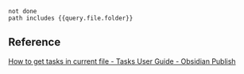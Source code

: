 
```
not done 
path includes {{query.file.folder}}
```


## Reference

[How to get tasks in current file - Tasks User Guide - Obsidian Publish](https://publish.obsidian.md/tasks/How+To/How+to+get+tasks+in+current+file#Using+pure+Tasks+blocks+-+with+placeholders)